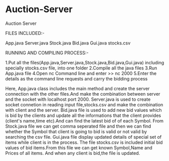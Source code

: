 # Auction-Server
Auction Server

FILES INCLUDED:-

App.java
Server.java
Stock.java
Bid.java
Gui.java
stocks.csv


RUNNING AND COMPILING PROCESS:-

1.Put all the files(App.java,Server.java,Stock.java,Bid.java,Gui.java) including specially stocks.csv file, into one folder
2.Compile all the java files
3.Run App.java file
4.Open nc Command line and enter >> nc <ip address> 2000
5.Enter the details as the command line requests and carry the bidding process


Here,
App.java class includes the main method and create the server connection with the other files.And make the combination between server and the socket with localhost port 2000.
Server.java is used to create socket connetion in reading input file,stocks.csv  and make the combination with client and the server.
Bid.java file is used to add new bid values which is bid by the clients and update all the informations that the client provides (client's name,time etc).And can find the latest bid of of each Symbol.
From Stock.java file we can get comma seperated file and then we can find whether the Symbol that client is going to bid is valid or not valid by searching the csv file.
Gui.java file display updated details of special set of items while client is in the process.
The file stocks.csv is included initial bid values of bid items.From this file we can get known Symbol,Name and Prices of all items. And when any client is bid,the file is updated. 



 
 

